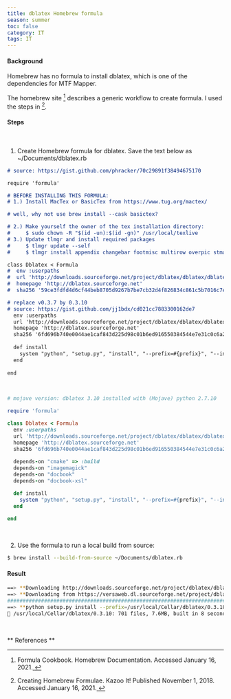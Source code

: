 ```yaml
---
title: dblatex Homebrew formula
season: summer
toc: false
category: IT
tags: IT
---
```

#### Background
Homebrew has no formula to install dblatex, which is one of the dependencies for MTF Mapper.

The homebrew site [^2] describes a generic workflow to create formula. I used the steps in [^1].

#### Steps
<br>

1. Create Homebrew formula for dblatex. Save the text below as ~/Documents/dblatex.rb

```md
# source: https://gist.github.com/phracker/70c29891f38494675170

require 'formula'

# BEFORE INSTALLING THIS FORMULA:
# 1.) Install MacTex or BasicTex from https://www.tug.org/mactex/

# well, why not use brew install --cask basictex?

# 2.) Make yourself the owner of the tex installation directory:
#     $ sudo chown -R "$(id -un):$(id -gn)" /usr/local/texlive
# 3.) Update tlmgr and install required packages
#     $ tlmgr update --self
#     $ tlmgr install appendix changebar footmisc multirow overpic stmaryrd subfigure titlesec wasysym

class Dblatex < Formula
#  env :userpaths
#  url 'http://downloads.sourceforge.net/project/dblatex/dblatex/dblatex-0.3.7/dblatex-0.3.7.tar.bz2'
#  homepage 'http://dblatex.sourceforge.net'
#  sha256 '59ce3fdfd4d6cf44beb8705d9267b7be7cb32d4f826834c861c5b7016c7e722e'

# replace v0.3.7 by 0.3.10
# source: https://gist.github.com/jj1bdx/cd021cc7883300162de7  
  env :userpaths
  url 'http://downloads.sourceforge.net/project/dblatex/dblatex/dblatex-0.3.10/dblatex-0.3.10.tar.bz2'
  homepage 'http://dblatex.sourceforge.net'
  sha256 '6fd696b740e0044ae1caf843d225d98c01b6ed916550384544e7e31c0c6a2cfa'
  
  def install
    system "python", "setup.py", "install", "--prefix=#{prefix}", "--install-scripts=#{bin}"
  end
  
end
```
<br>

```rb
# mojave version: dblatex 3.10 installed with (Mojave) python 2.7.10

require 'formula'

class Dblatex < Formula
  env :userpaths
  url 'http://downloads.sourceforge.net/project/dblatex/dblatex/dblatex-0.3.10/dblatex-0.3.10.tar.bz2'
  homepage 'http://dblatex.sourceforge.net'
  sha256 '6fd696b740e0044ae1caf843d225d98c01b6ed916550384544e7e31c0c6a2cfa'
 
  depends-on "cmake" => :build
  depends-on "imagemagick"
  depends-on "docbook"
  depends-on "docbook-xsl"

  def install
    system "python", "setup.py", "install", "--prefix=#{prefix}", "--install-scripts=#{bin}"
  end
  
end

```
<br>

2. Use the formula to run a local build from source:
```sh
$ brew install --build-from-source ~/Documents/dblatex.rb
```

#### Result 

```sh
==> **Downloading http://downloads.sourceforge.net/project/dblatex/dblatex/dblatex-0.3.10/dblatex-0.3.10.tar.bz2**
==> **Downloading from https://versaweb.dl.sourceforge.net/project/dblatex/dblatex/dblatex-0.3.10/dblatex-0.3.10.tar.bz2**
######################################################################## 100.0%
==> **python setup.py install --prefix=/usr/local/Cellar/dblatex/0.3.10 --install-scripts=/usr/local/Cellar/dblatex/0.3.10/bin**
🍺 /usr/local/Cellar/dblatex/0.3.10: 701 files, 7.6MB, built in 8 seconds
```
<br>

** References **


[^1]: Creating Homebrew Formulae. Kazoo It! Published November 1, 2018. Accessed January 16, 2021.[ ](https://kazoo.ga/create-homebrew-formulae/)
[^2]: Formula Cookbook. Homebrew Documentation. Accessed January 16, 2021.[ ](https://docs.brew.sh/Formula-Cookbook)
